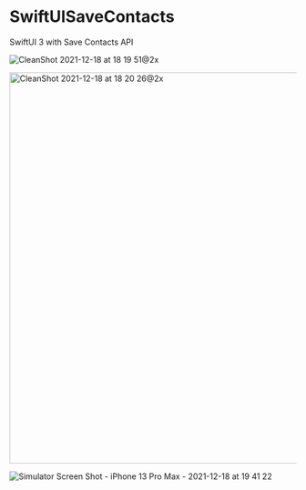 # SwiftUISaveContacts
SwiftUI 3 with Save Contacts API

![CleanShot 2021-12-18 at 18 19 51@2x](https://user-images.githubusercontent.com/54872601/146639531-0bef9de4-c780-400b-85a4-e45d3ac2146e.png)

<img width="687" alt="CleanShot 2021-12-18 at 18 20 26@2x" src="https://user-images.githubusercontent.com/54872601/146639535-eb6dd14e-cdfb-4d6c-ab54-8f3d3f185af4.png">

![Simulator Screen Shot - iPhone 13 Pro Max - 2021-12-18 at 19 41 22](https://user-images.githubusercontent.com/54872601/146639738-87e35a10-b581-45f6-9923-711a679a2acc.png)
